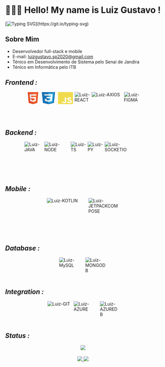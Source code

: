 
# 🚀👨‍💻 Hello! My name is Luiz Gustavo !
[![Typing SVG](https://readme-typing-svg.demolab.com?font=Fira+Code&size=18&pause=1000&color=61DAFB&random=false&width=435&lines=Welcome+to+my+Github+profile+!)](https://git.io/typing-svg)

## Sobre Mim
- Desenvolvedor full-stack e mobile
- E-mail: luizgustavo.sp2020@gmail.com
- Ténico em Desenvolvimento de Sistema pelo Senai de Jandira
- Ténico em Informática pelo ITB

## *Frontend :*
<div align="start">
   <div style="display: flex; justify-content: center; gap:5px;">
      <img align="center" alt="Luiz-HTML" height="40" width="40" src="https://raw.githubusercontent.com/devicons/devicon/master/icons/html5/html5-original.svg">
      <img align="center" alt="Luiz-CSS" height="40" width="50" src="https://raw.githubusercontent.com/devicons/devicon/master/icons/css3/css3-original.svg">
      <img align="center" alt="Luiz-JS" height="40" width="50" src="https://raw.githubusercontent.com/devicons/devicon/master/icons/javascript/javascript-plain.svg">
      <img align="center" alt="Luiz-REACT" height="40" width="50" src="https://cdn.jsdelivr.net/gh/devicons/devicon/icons/react/react-original.svg" />      
      <img align="center" alt="Luiz-AXIOS" height="90" width="100"  src="https://cdn.jsdelivr.net/gh/devicons/devicon@latest/icons/axios/axios-plain-wordmark.svg" />
      <img align="center" alt="Luiz-FIGMA" height="40" width="50" src="https://cdn.jsdelivr.net/gh/devicons/devicon/icons/figma/figma-original.svg" />
   </div>
</div>

## *Backend :*
<div align="start">
   <div style="display: flex; justify-content: center; gap:5px;">
      <img align="center" alt="Luiz-JAVA" height="50" width="60" src="https://cdn.jsdelivr.net/gh/devicons/devicon/icons/java/java-original-wordmark.svg" />
      <img align="center" alt="Luiz-NODE" height="70" width="80" src="https://cdn.jsdelivr.net/gh/devicons/devicon@latest/icons/nodejs/nodejs-original-wordmark.svg" />
      <img align="center" alt="Luiz-TS" height="40" width="50" src="https://cdn.jsdelivr.net/gh/devicons/devicon/icons/typescript/typescript-original.svg" />  
      <img align="center" alt="Luiz-PY" height="40" width="50" src="https://cdn.jsdelivr.net/gh/devicons/devicon/icons/python/python-original.svg" />  
      <img align="center" alt="Luiz-SOCKETIO" height="110" width="120" src="https://cdn.jsdelivr.net/gh/devicons/devicon@latest/icons/socketio/socketio-original-wordmark.svg" />
   </div>
</div>

## *Mobile :*
<div align="start">
   <div style="display: flex; justify-content: center; gap:5px;"> 
      <img align="center" alt="Luiz-KOTLIN" height="120" width="130" src="https://cdn.jsdelivr.net/gh/devicons/devicon@latest/icons/kotlin/kotlin-plain-wordmark.svg" /> 
      <img align="center" alt="Luiz-JETPACKCOMPOSE" height="90" width="100"  src="https://cdn.jsdelivr.net/gh/devicons/devicon@latest/icons/jetpackcompose/jetpackcompose-original-wordmark.svg" />
   </div>
</div>

## *Database :*
<div align="start">
   <div style="display: flex; justify-content: center; gap:5px;"> 
      <img align="center" alt="Luiz-MySQL" height="70" width="80" src="https://cdn.jsdelivr.net/gh/devicons/devicon/icons/mysql/mysql-original-wordmark.svg" />
      <img align="center" alt="Luiz-MONGODB" height="60" width="70" src="https://cdn.jsdelivr.net/gh/devicons/devicon@latest/icons/mongodb/mongodb-plain-wordmark.svg" />
   </div>
</div>

## *Integration :*
<div align="start">
   <div style="display: flex; justify-content: center; gap:5px;"> 
      <img align="center" alt="Luiz-GIT" height="70" width="80" src="https://cdn.jsdelivr.net/gh/devicons/devicon@latest/icons/git/git-plain-wordmark.svg" />
      <img align="center" alt="Luiz-AZURE" height="70" width="80" src="https://cdn.jsdelivr.net/gh/devicons/devicon@latest/icons/azure/azure-original-wordmark.svg" />
      <img align="center" alt="Luiz-AZUREDB" height="50" width="60" src="https://cdn.jsdelivr.net/gh/devicons/devicon@latest/icons/azuresqldatabase/azuresqldatabase-original.svg" />
   </div>
</div>

## *Status :*
<div align="center">
  <a href="https://github.com/luyz-gusta">
    <img src="https://github-readme-streak-stats.herokuapp.com/?user=luyz-gusta&theme=react&hide_border=false&exclude_days=Sun&locale=pt_BR" />
  </a>
</div>
<br>
<div align="center">
  <a href="https://github.com/luyz-gusta">
    <img src="https://github-profile-summary-cards.vercel.app/api/cards/stats?username=vitor-ext&theme=react" />
  </a>
 <a href="https://github.com/luyz-gusta">
    <img src="https://github-profile-summary-cards.vercel.app/api/cards/repos-per-language?username=vitor-ext&theme=react" />
  </a>
</div>
